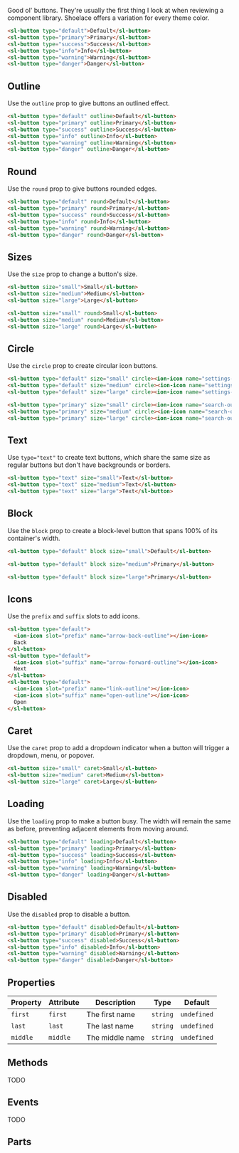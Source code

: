 Good ol' buttons. They're usually the first thing I look at when reviewing a component library. Shoelace offers a variation for every theme color.

```html preview
<sl-button type="default">Default</sl-button>
<sl-button type="primary">Primary</sl-button>
<sl-button type="success">Success</sl-button>
<sl-button type="info">Info</sl-button>
<sl-button type="warning">Warning</sl-button>
<sl-button type="danger">Danger</sl-button>
```

## Outline

Use the `outline` prop to give buttons an outlined effect.

```html preview
<sl-button type="default" outline>Default</sl-button>
<sl-button type="primary" outline>Primary</sl-button>
<sl-button type="success" outline>Success</sl-button>
<sl-button type="info" outline>Info</sl-button>
<sl-button type="warning" outline>Warning</sl-button>
<sl-button type="danger" outline>Danger</sl-button>
```

## Round

Use the `round` prop to give buttons rounded edges.

```html preview
<sl-button type="default" round>Default</sl-button>
<sl-button type="primary" round>Primary</sl-button>
<sl-button type="success" round>Success</sl-button>
<sl-button type="info" round>Info</sl-button>
<sl-button type="warning" round>Warning</sl-button>
<sl-button type="danger" round>Danger</sl-button>
```

## Sizes

Use the `size` prop to change a button's size.

```html preview
<sl-button size="small">Small</sl-button>
<sl-button size="medium">Medium</sl-button>
<sl-button size="large">Large</sl-button>

<sl-button size="small" round>Small</sl-button>
<sl-button size="medium" round>Medium</sl-button>
<sl-button size="large" round>Large</sl-button>
```

## Circle

Use the `circle` prop to create circular icon buttons.

```html preview
<sl-button type="default" size="small" circle><ion-icon name="settings-outline"></ion-icon></sl-button>
<sl-button type="default" size="medium" circle><ion-icon name="settings-outline"></ion-icon></sl-button>
<sl-button type="default" size="large" circle><ion-icon name="settings-outline"></ion-icon></sl-button>

<sl-button type="primary" size="small" circle><ion-icon name="search-outline"></ion-icon></sl-button>
<sl-button type="primary" size="medium" circle><ion-icon name="search-outline"></ion-icon></sl-button>
<sl-button type="primary" size="large" circle><ion-icon name="search-outline"></ion-icon></sl-button>
```

## Text

Use `type="text"` to create text buttons, which share the same size as regular buttons but don't have backgrounds or borders.

```html preview
<sl-button type="text" size="small">Text</sl-button>
<sl-button type="text" size="medium">Text</sl-button>
<sl-button type="text" size="large">Text</sl-button>
```

## Block

Use the `block` prop to create a block-level button that spans 100% of its container's width.

```html preview
<sl-button type="default" block size="small">Default</sl-button>

<sl-button type="default" block size="medium">Primary</sl-button>

<sl-button type="default" block size="large">Primary</sl-button>
```

## Icons

Use the `prefix` and `suffix` slots to add icons.

```html preview
<sl-button type="default">
  <ion-icon slot="prefix" name="arrow-back-outline"></ion-icon>
  Back
</sl-button>
<sl-button type="default">
  <ion-icon slot="suffix" name="arrow-forward-outline"></ion-icon>
  Next
</sl-button>
<sl-button type="default">
  <ion-icon slot="prefix" name="link-outline"></ion-icon>
  <ion-icon slot="suffix" name="open-outline"></ion-icon>
  Open
</sl-button>
```

## Caret

Use the `caret` prop to add a dropdown indicator when a button will trigger a dropdown, menu, or popover.

```html preview
<sl-button size="small" caret>Small</sl-button>
<sl-button size="medium" caret>Medium</sl-button>
<sl-button size="large" caret>Large</sl-button>
```

## Loading

Use the `loading` prop to make a button busy. The width will remain the same as before, preventing adjacent elements from moving around.

```html preview
<sl-button type="default" loading>Default</sl-button>
<sl-button type="primary" loading>Primary</sl-button>
<sl-button type="success" loading>Success</sl-button>
<sl-button type="info" loading>Info</sl-button>
<sl-button type="warning" loading>Warning</sl-button>
<sl-button type="danger" loading>Danger</sl-button>
```

## Disabled

Use the `disabled` prop to disable a button.

```html preview
<sl-button type="default" disabled>Default</sl-button>
<sl-button type="primary" disabled>Primary</sl-button>
<sl-button type="success" disabled>Success</sl-button>
<sl-button type="info" disabled>Info</sl-button>
<sl-button type="warning" disabled>Warning</sl-button>
<sl-button type="danger" disabled>Danger</sl-button>
```

## Properties

| Property | Attribute | Description     | Type     | Default     |
| -------- | --------- | --------------- | -------- | ----------- |
| `first`  | `first`   | The first name  | `string` | `undefined` |
| `last`   | `last`    | The last name   | `string` | `undefined` |
| `middle` | `middle`  | The middle name | `string` | `undefined` |

## Methods

TODO

## Events

TODO

## Parts